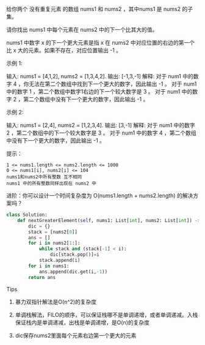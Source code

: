 给你两个 没有重复元素 的数组 nums1 和 nums2 ，其中nums1 是 nums2 的子集。

请你找出 nums1 中每个元素在 nums2 中的下一个比其大的值。

nums1 中数字 x 的下一个更大元素是指 x 在 nums2 中对应位置的右边的第一个比 x 大的元素。如果不存在，对应位置输出 -1 。

 

示例 1:

输入: nums1 = [4,1,2], nums2 = [1,3,4,2].
输出: [-1,3,-1]
解释:
    对于 num1 中的数字 4 ，你无法在第二个数组中找到下一个更大的数字，因此输出 -1 。
    对于 num1 中的数字 1 ，第二个数组中数字1右边的下一个较大数字是 3 。
    对于 num1 中的数字 2 ，第二个数组中没有下一个更大的数字，因此输出 -1 。

示例 2:

输入: nums1 = [2,4], nums2 = [1,2,3,4].
输出: [3,-1]
解释:
    对于 num1 中的数字 2 ，第二个数组中的下一个较大数字是 3 。
    对于 num1 中的数字 4 ，第二个数组中没有下一个更大的数字，因此输出 -1 。

 

提示：

    1 <= nums1.length <= nums2.length <= 1000
    0 <= nums1[i], nums2[i] <= 104
    nums1和nums2中所有整数 互不相同
    nums1 中的所有整数同样出现在 nums2 中

 



进阶：你可以设计一个时间复杂度为 O(nums1.length + nums2.length) 的解决方案吗？



```python
class Solution:
    def nextGreaterElement(self, nums1: List[int], nums2: List[int]) -> List[int]:
        dic = {}
        stack = [nums2[0]] 
        ans = []
        for i in nums2[1:]:
            while stack and (stack[-1] < i):
                dic[stack.pop()]=i
            stack.append(i)
        for i in nums1:
            ans.append(dic.get(i,-1))
        return ans
```



Tips

1. 暴力双指针解法是O(n^2)的复杂度

2. 单调栈解法，FILO的顺序，可以保证栈哪不是单调递增，或者单调递减。入栈保证栈内是单调递减，出栈是单调递增，是O(n)的复杂度
3. dic保存nums2里面每个元素右边第一个更大的元素

